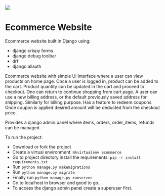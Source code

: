 ![](stone-paper-scissor.gif)

# Ecommerce Website

Ecommerce website built in Django using:
- django crispy forms
- django debug toolbar
- drf
- django allauth

Ecommerce website with simple UI interface where a user can view products on home page. Once a user is logged in, product can be added to the cart.
Product quantity can be updated in the cart and proceed to checkout. One can return to continue shopping from cart page.
A user can use a new billing address, or the default previously saved address for shipping. Similarly for billing purpose.
Has a feature to redeem coupons. Once coupon is applied desired amount will be deducted from the checkout price.

Provides a django admin panel where items, orders, order_items, refunds can be managed.


To run the project:
- Download or fork the project
- Create a virtual environment: `mkvirtualenv ecommerce`
- Go to project directory install the requirements: `pip -r install requirements.txt`
- Run `python manage.py makemigrations`
- Run `python manage.py migrate`
- Finally run `python manage.py runserver`
- Go to localhost in browser and good to go.
- To access the django admin panel create a superuser first.
